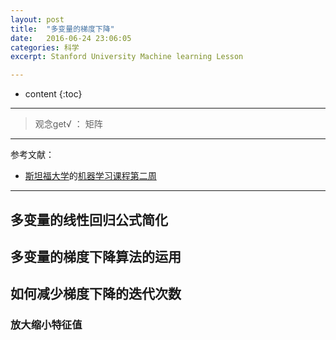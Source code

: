 ```yaml
---
layout: post
title:  "多变量的梯度下降"
date:   2016-06-24 23:06:05
categories: 科学
excerpt: Stanford University Machine learning Lesson

---
```


* content
{:toc}

---

> 观念get√ ： 矩阵


---

参考文献：

* [斯坦福大学](https://art.calarts.edu/)的[机器学习课程第二周](https://www.coursera.org/learn/machine-learning/home/week/2)

---


## 多变量的线性回归公式简化

## 多变量的梯度下降算法的运用

## 如何减少梯度下降的迭代次数

### 放大缩小特征值
